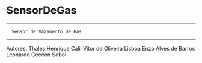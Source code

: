 # SensorDeGas


---------------------------------------
      Sensor de Vazamento de Gás
---------------------------------------
Autores:
    Thales Henrique Calil
    Vitor de Oliveira Lisboa
    Enzo Alves de Barros
    Leonardo Ceccon Sobol